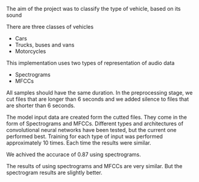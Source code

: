 The aim of the project was to classify the type of vehicle, based on its sound

There are three classes of vehicles
- Cars
- Trucks, buses and vans
- Motorcycles

This implementation uses two types of representation of audio data
- Spectrograms
- MFCCs

All samples should have the same duration.
In the preprocessing stage, we cut files that are longer than 6 seconds and we added silence to files that are shorter than 6 seconds.

The model input data are created form the cutted files. They come in the form of Spectrograms and MFCCs.
Different types and architectures of convolutional neural networks have been tested, but the current one performed best.
Training for each type of input was performed approximately 10 times. Each time the results were similar.

We achived the accurace of 0.87 using spectrograms.

The results of using spectrograms and MFCCs are very similar. But the spectrogram results are slightly better.
